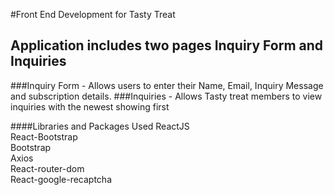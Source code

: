 #Front End Development for Tasty Treat

## Application includes two pages Inquiry Form and Inquiries

###Inquiry Form - Allows users to enter their Name, Email, Inquiry Message and subscription details.
###Inquiries - Allows Tasty treat members to view inquiries with the newest showing first

####Libraries and Packages Used
ReactJS\
React-Bootstrap\
Bootstrap\
Axios\
React-router-dom\
React-google-recaptcha

